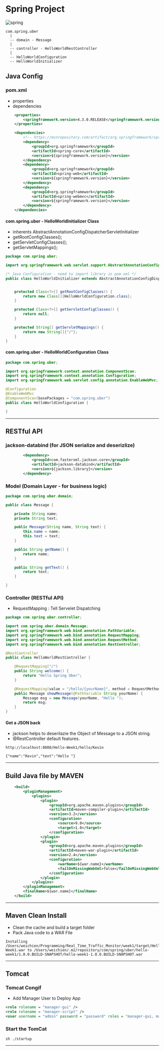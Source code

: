 # Spring Project

![spring](../springMVC.png)

```
com.spring.uber
  |
  -- domain - Message
  |
  -- controller - HelloWorldRestController
  |
  -- HelloWorldConfiguration
  -- HelloWorldInitializer
```



## Java Config

### pom.xml

- properties
- dependencies


```xml
    <properties>
        <springframework.version>4.3.0.RELEASE</springframework.version>
    </properties>

    <dependencies>
        <!-- https://mvnrepository.com/artifact/org.springframework/spring-core -->
        <dependency>
            <groupId>org.springframework</groupId>
            <artifactId>spring-core</artifactId>
            <version>${springframework.version}</version>
        </dependency>
        <dependency>
            <groupId>org.springframework</groupId>
            <artifactId>spring-web</artifactId>
            <version>${springframework.version}</version>
        </dependency>
        <dependency>
            <groupId>org.springframework</groupId>
            <artifactId>spring-webmvc</artifactId>
            <version>${springframework.version}</version>
        </dependency>
    </dependencies>
```

#### com.spring.uber - HelloWorldInitializer Class

- inherents AbstractAnnotationConfigDispatcherServletInitializer
- getRootConfigClasses();
- getServletConfigClasses();
- getServletMappings();


```java
package com.spring.uber;

import org.springframework.web.servlet.support.AbstractAnnotationConfigDispatcherServletInitializer;

/* Java Configuration - need to import library in pom.xml */
public class HelloWorldInitializer extends AbstractAnnotationConfigDispatcherServletInitializer {


    protected Class<?>[] getRootConfigClasses() {
        return new Class[]{HelloWorldConfiguration.class};
    }

    protected Class<?>[] getServletConfigClasses() {
        return null;
    }

    protected String[] getServletMappings() {
        return new String[]{"/"};
    }
}
```

#### com.spring.uber - HelloWorldConfiguration Class

```java
package com.spring.uber;

import org.springframework.context.annotation.ComponentScan;
import org.springframework.context.annotation.Configuration;
import org.springframework.web.servlet.config.annotation.EnableWebMvc;

@Configuration
@EnableWebMvc
@ComponentScan(basePackages = "com.spring.uber")
public class HelloWorldConfiguration {

}
```

***

## RESTful API

### jackson-databind (for JSON serialize and deserizlize)

```xml
        <dependency>
            <groupId>com.fasterxml.jackson.core</groupId>
            <artifactId>jackson-databind</artifactId>
            <version>${jackson.library}</version>
        </dependency>
```

### Model (Domain Layer - for business logic)

```java
package com.spring.uber.domain;

public class Message {

    private String name;
    private String text;

    public Message(String name, String text) {
        this.name = name;
        this.text = text;
    }

    public String getName() {
        return name;
    }

    public String getText() {
        return text;
    }

}
```

### Controller (RESTful API)

- RequestMapping : Tell Servelet Dispatching

```java
package com.spring.uber.controller;

import com.spring.uber.domain.Message;
import org.springframework.web.bind.annotation.PathVariable;
import org.springframework.web.bind.annotation.RequestMapping;
import org.springframework.web.bind.annotation.RequestMethod;
import org.springframework.web.bind.annotation.RestController;

@RestController
public class HelloWorldRestController {

    @RequestMapping("/")
    public String welcome() {
        return "Hello Spring Uber";
    }

    @RequestMapping(value = "/hello/{yourName}", method = RequestMethod.GET)
    public Message showMessage(@PathVariable String yourName) {
        Message msg = new Message(yourName, "Hello ");
        return msg;
    }
}
```

#### Get a JSON back
- jackson helps to deserilazie the Object of Message to a JSON string.
- @RestController default features.

```
http://localhost:8080/Hello-Week1/hello/Kevin

{"name":"Kevin","text":"Hello "}
```

***

## Build Java file by MAVEN

```xml
    <build>
        <pluginManagement>
            <plugins>
                <plugin>
                    <groupId>org.apache.maven.plugins</groupId>
                    <artifactId>maven-compiler-plugin</artifactId>
                    <version>3.2</version>
                    <configuration>
                        <source>9.0</source>
                        <target>1.8</target>
                    </configuration>
                </plugin>
                <plugin>
                    <groupId>org.apache.maven.plugins</groupId>
                    <artifactId>maven-war-plugin</artifactId>
                    <version>2.4</version>
                    <configuration>
                        <warName>${war.name}</warName>
                        <failOnMissingWebXml>false</failOnMissingWebXml>
                    </configuration>
                </plugin>
            </plugins>
        </pluginManagement>
        <finalName>${war.name}</finalName>
    </build>

```

***

## Maven Clean Install

- Clean the cache and build a target folder
- Pack Java code to a WAR File

```
Installing /Users/weichien/Programming/Real_Time_Traffic_Monitor/week1/target/Hello-Week1.war to /Users/weichien/.m2/repository/com/spring/uber/hello-week1/1.0.0.BUILD-SNAPSHOT/hello-week1-1.0.0.BUILD-SNAPSHOT.war
```

***

## Tomcat

### Tomcat Congif

- Add Manager User to Deploy App

```xml
<role rolename = "manager-gui" />
<role rolename = "manager-script" />
<user username = "admin" password = "password" roles = "manager-gui, manager-script" />
```
### Start the TomCat

```
sh ./startup
```

***
